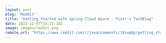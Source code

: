 ```yaml
---
layout: post
blog: "Reddit"
title: "Getting Started with Spring Cloud Azure - Piotr's TechBlog"
date: 2023-12-07T14:25:10Z
image: images/reddit.png
remote_url: "https://www.reddit.com/r/java/comments/18cwp8p/getting_started_with_spring_cloud_azure_piotrs/"
---
```

